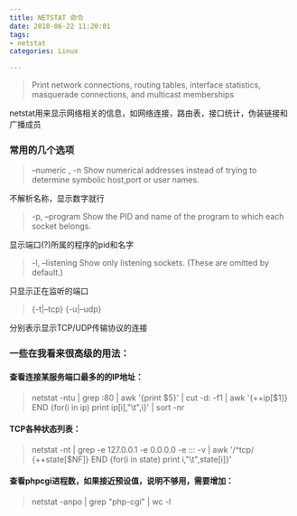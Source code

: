 ```yaml
---
title: NETSTAT 命令
date: 2018-06-22 11:20:01
tags:
- netstat
categories: Linux

---
```


> Print network connections, routing tables, interface statistics,
> masquerade connections, and multicast memberships

netstat用来显示网络相关的信息，如网络连接，路由表，接口统计，伪装链接和广播成员
<!-- more -->
 

### 常用的几个选项

> –numeric , -n Show numerical addresses instead of trying to determine
> symbolic host,port or user names.

不解析名称，显示数字就行

 

> -p, –program Show the PID and name of the program to which each socket belongs.

显示端口(?)所属的程序的pid和名字

 

> -l, –listening Show only listening sockets. (These are omitted by default.)

只显示正在监听的端口

 

> {-t|–tcp} {-u|–udp}

分别表示显示TCP/UDP传输协议的连接

 

### 一些在我看来很高级的用法：

#### 查看连接某服务端口最多的的IP地址：

> netstat -ntu | grep :80 | awk '{print $5}' | cut -d: -f1 | awk
> '{++ip[$1]} END {for(i in ip) print ip[i],"\t",i}' | sort -nr

#### TCP各种状态列表：

> netstat -nt | grep -e 127.0.0.1 -e 0.0.0.0 -e ::: -v | awk '/^tcp/
> {++state[$NF]} END {for(i in state) print i,"\t",state[i]}'

#### 查看phpcgi进程数，如果接近预设值，说明不够用，需要增加：

> netstat -anpo | grep "php-cgi" | wc -l